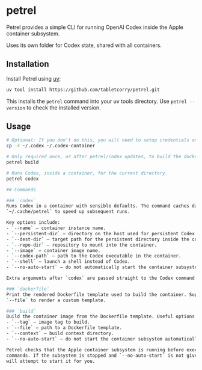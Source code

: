 # petrel

Petrel provides a simple CLI for running OpenAI Codex inside the Apple
container subsystem.

Uses its own folder for Codex state, shared with all containers.

## Installation

Install Petrel using [uv](https://github.com/astral-sh/uv):

```bash
uv tool install https://github.com/tabletcorry/petrel.git
```

This installs the `petrel` command into your uv tools directory. Use
`petrel --version` to check the installed version.

## Usage

```bash
# Optional: If you don't do this, you will need to setup credentials once in a container.
cp -r ~/.codex ~/.codex-container

# Only required once, or after petrel/codex updates, to build the docker image.
petrel build

# Runs Codex, inside a container, for the current directory.
petrel codex

## Commands

### `codex`
Runs Codex in a container with sensible defaults. The command caches data under
`~/.cache/petrel` to speed up subsequent runs.

Key options include:
- `--name` – container instance name.
- `--persistent-dir` – directory on the host used for persistent Codex data.
- `--dest-dir` – target path for the persistent directory inside the container.
- `--repo-dir` – repository to mount into the container.
- `--image` – container image name.
- `--codex-path` – path to the Codex executable in the container.
- `--shell` – launch a shell instead of Codex.
- `--no-auto-start` – do not automatically start the container subsystem.

Extra arguments after `codex` are passed straight to the Codex command.

### `dockerfile`
Print the rendered Dockerfile template used to build the container. Supply
`--file` to render a custom template.

### `build`
Build the container image from the Dockerfile template. Useful options are:
- `--tag` – image tag to build.
- `--file` – path to a Dockerfile template.
- `--context` – build context directory.
- `--no-auto-start` – do not start the container subsystem automatically.

Petrel checks that the Apple container subsystem is running before executing
commands. If the subsystem is stopped and `--no-auto-start` is not given, Petrel
will attempt to start it for you.
